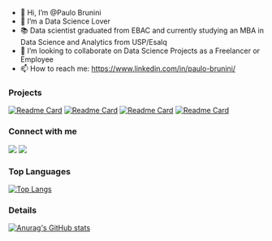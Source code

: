 - 👋 Hi, I’m @Paulo Brunini
- 👀 I’m a Data Science Lover
- 📚 Data scientist graduated from EBAC and currently studying an MBA in Data Science and Analytics from USP/Esalq
- 💞️ I’m looking to collaborate on Data Science Projects as a Freelancer or Employee
- 📫 How to reach me: https://www.linkedin.com/in/paulo-brunini/


### Projects

[![Readme Card](https://github-readme-stats.vercel.app/api/pin/?username=paulobrunini&repo=Previsao-de-Criptomoedas)](https://github.com/paulobrunini/Previsao-de-Criptomoedas)
[![Readme Card](https://github-readme-stats.vercel.app/api/pin/?username=paulobrunini&repo=Telemarketing_com_Streamlit)](https://github.com/paulobrunini/Telemarketing_com_Streamlit)
[![Readme Card](https://github-readme-stats.vercel.app/api/pin/?username=paulobrunini&repo=Previsao-de-Renda)](https://github.com/paulobrunini/Previsao-de-Renda)
[![Readme Card](https://github-readme-stats.vercel.app/api/pin/?username=paulobrunini&repo=Classificacao-de-Credito)](https://github.com/paulobrunini/Classificacao-de-Credito)

### Connect with me

<a href = "mailto:paulobrunini@gmail.com"><img src="https://img.shields.io/badge/Gmail-D14836?style=for-the-badge&logo=gmail&logoColor=white" target="_blank"></a>
<a href="https://www.linkedin.com/in/paulo-brunini/" target="_blank"><img src="https://img.shields.io/badge/-LinkedIn-%230077B5?style=for-the-badge&logo=linkedin&logoColor=white" target="_blank"></a>   

### Top Languages
[![Top Langs](https://github-readme-stats.vercel.app/api/top-langs/?username=paulobrunini&layout=compact)](https://github.com/anuraghazra/github-readme-stats)

### Details
[![Anurag's GitHub stats](https://github-readme-stats.vercel.app/api?username=paulobrunini&show_icons=true&theme=dark)](https://github.com/anuraghazra/github-readme-stats)


<!--
**paulobrunini/paulobrunini** is a ✨ _special_ ✨ repository because its `README.md` (this file) appears on your GitHub profile.
-->
